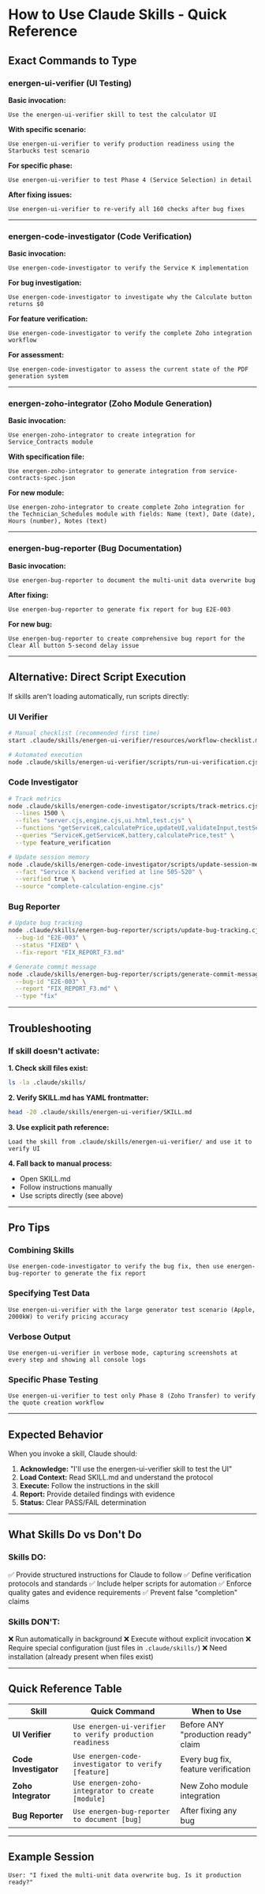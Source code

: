 # How to Use Claude Skills - Quick Reference

## Exact Commands to Type

### energen-ui-verifier (UI Testing)

**Basic invocation:**
```
Use the energen-ui-verifier skill to test the calculator UI
```

**With specific scenario:**
```
Use energen-ui-verifier to verify production readiness using the Starbucks test scenario
```

**For specific phase:**
```
Use energen-ui-verifier to test Phase 4 (Service Selection) in detail
```

**After fixing issues:**
```
Use energen-ui-verifier to re-verify all 160 checks after bug fixes
```

---

### energen-code-investigator (Code Verification)

**Basic invocation:**
```
Use energen-code-investigator to verify the Service K implementation
```

**For bug investigation:**
```
Use energen-code-investigator to investigate why the Calculate button returns $0
```

**For feature verification:**
```
Use energen-code-investigator to verify the complete Zoho integration workflow
```

**For assessment:**
```
Use energen-code-investigator to assess the current state of the PDF generation system
```

---

### energen-zoho-integrator (Zoho Module Generation)

**Basic invocation:**
```
Use energen-zoho-integrator to create integration for Service_Contracts module
```

**With specification file:**
```
Use energen-zoho-integrator to generate integration from service-contracts-spec.json
```

**For new module:**
```
Use energen-zoho-integrator to create complete Zoho integration for the Technician_Schedules module with fields: Name (text), Date (date), Hours (number), Notes (text)
```

---

### energen-bug-reporter (Bug Documentation)

**Basic invocation:**
```
Use energen-bug-reporter to document the multi-unit data overwrite bug
```

**After fixing:**
```
Use energen-bug-reporter to generate fix report for bug E2E-003
```

**For new bug:**
```
Use energen-bug-reporter to create comprehensive bug report for the Clear All button 5-second delay issue
```

---

## Alternative: Direct Script Execution

If skills aren't loading automatically, run scripts directly:

### UI Verifier
```bash
# Manual checklist (recommended first time)
start .claude/skills/energen-ui-verifier/resources/workflow-checklist.md

# Automated execution
node .claude/skills/energen-ui-verifier/scripts/run-ui-verification.cjs
```

### Code Investigator
```bash
# Track metrics
node .claude/skills/energen-code-investigator/scripts/track-metrics.cjs \
  --lines 1500 \
  --files "server.cjs,engine.cjs,ui.html,test.cjs" \
  --functions "getServiceK,calculatePrice,updateUI,validateInput,testServiceK" \
  --queries "ServiceK,getServiceK,battery,calculatePrice,test" \
  --type feature_verification

# Update session memory
node .claude/skills/energen-code-investigator/scripts/update-session-memory.cjs \
  --fact "Service K backend verified at line 505-520" \
  --verified true \
  --source "complete-calculation-engine.cjs"
```

### Bug Reporter
```bash
# Update bug tracking
node .claude/skills/energen-bug-reporter/scripts/update-bug-tracking.cjs \
  --bug-id "E2E-003" \
  --status "FIXED" \
  --fix-report "FIX_REPORT_F3.md"

# Generate commit message
node .claude/skills/energen-bug-reporter/scripts/generate-commit-message.cjs \
  --bug-id "E2E-003" \
  --report "FIX_REPORT_F3.md" \
  --type "fix"
```

---

## Troubleshooting

### If skill doesn't activate:

**1. Check skill files exist:**
```bash
ls -la .claude/skills/
```

**2. Verify SKILL.md has YAML frontmatter:**
```bash
head -20 .claude/skills/energen-ui-verifier/SKILL.md
```

**3. Use explicit path reference:**
```
Load the skill from .claude/skills/energen-ui-verifier/ and use it to verify UI
```

**4. Fall back to manual process:**
- Open SKILL.md
- Follow instructions manually
- Use scripts directly (see above)

---

## Pro Tips

### Combining Skills
```
Use energen-code-investigator to verify the bug fix, then use energen-bug-reporter to generate the fix report
```

### Specifying Test Data
```
Use energen-ui-verifier with the large generator test scenario (Apple, 2000kW) to verify pricing accuracy
```

### Verbose Output
```
Use energen-ui-verifier in verbose mode, capturing screenshots at every step and showing all console logs
```

### Specific Phase Testing
```
Use energen-ui-verifier to test only Phase 8 (Zoho Transfer) to verify the quote creation workflow
```

---

## Expected Behavior

When you invoke a skill, Claude should:

1. **Acknowledge:** "I'll use the energen-ui-verifier skill to test the UI"
2. **Load Context:** Read SKILL.md and understand the protocol
3. **Execute:** Follow the instructions in the skill
4. **Report:** Provide detailed findings with evidence
5. **Status:** Clear PASS/FAIL determination

---

## What Skills Do vs Don't Do

### Skills DO:
✅ Provide structured instructions for Claude to follow
✅ Define verification protocols and standards
✅ Include helper scripts for automation
✅ Enforce quality gates and evidence requirements
✅ Prevent false "completion" claims

### Skills DON'T:
❌ Run automatically in background
❌ Execute without explicit invocation
❌ Require special configuration (just files in `.claude/skills/`)
❌ Need installation (already present when files exist)

---

## Quick Reference Table

| Skill | Quick Command | When to Use |
|-------|---------------|-------------|
| **UI Verifier** | `Use energen-ui-verifier to verify production readiness` | Before ANY "production ready" claim |
| **Code Investigator** | `Use energen-code-investigator to verify [feature]` | Every bug fix, feature verification |
| **Zoho Integrator** | `Use energen-zoho-integrator to create [module]` | New Zoho module integration |
| **Bug Reporter** | `Use energen-bug-reporter to document [bug]` | After fixing any bug |

---

## Example Session

```
User: "I fixed the multi-unit data overwrite bug. Is it production ready?"